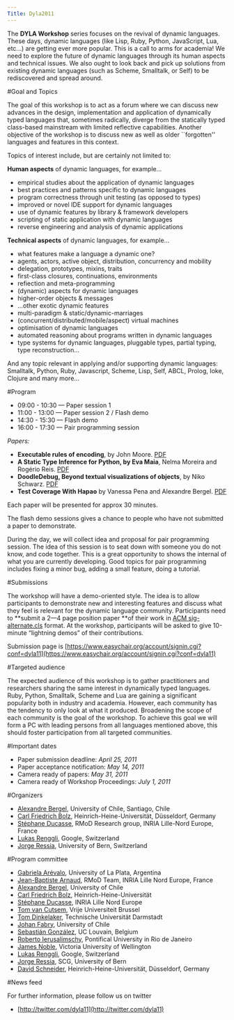 ```yaml
---
Title: Dyla2011
---
```


The **DYLA Workshop** series focuses on the revival of dynamic languages. These days, dynamic languages (like Lisp, Ruby, Python, JavaScript, Lua, etc...) are getting ever more popular. This is a call to arms for academia! We need to explore the future of dynamic languages through its human aspects and technical issues. We also ought to look back and pick up solutions from existing dynamic languages (such as Scheme, Smalltalk, or Self) to be rediscovered and spread around.

#Goal and Topics

The goal of this workshop is to act as a forum where we can discuss new advances in the design, implementation and application of dynamically typed languages that, sometimes radically, diverge from the  statically typed class-based mainstream with limited reflective capabilities. Another objective of the workshop is to discuss new as well as older ``forgotten\'' languages and features in this context. 

Topics of interest include, but are certainly not limited to: 

**Human aspects** of dynamic languages, for example...


- empirical studies about the application of dynamic languages 
- best practices and patterns specific to dynamic languages 
- program correctness through unit testing (as opposed to types) 
- improved or novel IDE support for dynamic languages 
- use of dynamic features by library & framework developers 
- scripting of static application with dynamic languages 
- reverse engineering and analysis of dynamic applications 

**Technical aspects** of dynamic languages, for example...


- what features make a language a dynamic one? 
- agents, actors, active object, distribution, concurrency and mobility 
- delegation, prototypes, mixins, traits 
- first-class closures, continuations, environments 
- refiection and meta-programming 
- (dynamic) aspects for dynamic languages 
- higher-order objects & messages 
- ...other exotic dynamic features 
- multi-paradigm & static/dynamic-marriages 
- (concurrent/distributed/mobile/aspect) virtual machines 
- optimisation of dynamic languages 
- automated reasoning about programs written in dynamic languages 
-  type systems for dynamic languages, pluggable types, partial typing, type reconstruction...

And any topic relevant in applying and/or supporting dynamic languages: Smalltalk, Python, Ruby, Javascript, Scheme, Lisp, Self, ABCL, Prolog, Ioke, Clojure and many more...


#Program


- 09:00 - 10:30 &mdash; Paper session 1
- 11:00 - 13:00 &mdash; Paper session 2 / Flash demo
- 14:30 - 15:30 &mdash; Flash demo
- 16:00 - 17:30 &mdash; Pair programming session

*Papers:*

- **Executable rules of encoding**, by John Moore. [PDF](http://scg.unibe.ch/download/dyla/2011/dyla11_submission_1.pdf)
- **A Static Type Inference for Python, by Eva Maia**, Nelma Moreira and Rogério Reis. [PDF](http://scg.unibe.ch/download/dyla/2011/dyla11_submission_3.pdf)
- **DoodleDebug, Beyond textual visualizations of objects**, by Niko Schwarz. [PDF](http://scg.unibe.ch/download/dyla/2011/dyla11_submission_4.pdf)
- **Test Coverage With Hapao** by Vanessa Pena and Alexandre Bergel. [PDF](http://scg.unibe.ch/download/dyla/2011/dyla11_submission_5.pdf)

Each paper will be presented for approx 30 minutes.

The flash demo sessions gives a chance to people who have not submitted a paper to demonstrate.

During the day, we will collect idea and proposal for pair programming session. The idea of this session is to seat down with someone you do not know, and code together. This is a great opportunity to shows the internal of what you are currently developing. Good topics for pair programming includes fixing a minor bug, adding a small feature, doing a tutorial.

#Submissions

The workshop will have a demo-oriented style. The idea is to allow participants to demonstrate new and interesting features and discuss what they feel is relevant for the dynamic language community. Participants need to **submit a 2&mdash;4 page position paper **of their work in [ACM sig-alternate.cls](http://www.acm.org/sigs/publications/proceedings-templates) format. At the workshop, participants will be asked to give 10-minute “lightning demos” of their contributions. 

Submission page is [https://www.easychair.org/account/signin.cgi?conf=dyla11](https://www.easychair.org/account/signin.cgi?conf=dyla11)

#Targeted audience

The expected audience of this workshop is to gather practitioners and researchers 
sharing the same interest in dynamically typed languages. Ruby, Python, Smalltalk, 
Scheme and Lua are gaining a significant popularity both in industry and academia. 
However, each community has the tendency to only look at what it produced. 
Broadening the scope of each community is the goal of the workshop. To achieve 
this goal we will form a PC with leading persons from all languages mentioned 
above, this should foster participation from all targeted communities. 

#Important dates

- Paper submission deadline: *April 25, 2011*
- Paper acceptance notification: *May 14, 2011*
- Camera ready of papers: *May 31, 2011*
- Camera ready of Workshop Proceedings: *July 1, 2011*


#Organizers

- [Alexandre Bergel](http://bergel.eu), University of Chile, Santiago, Chile
- [Carl Friedrich Bolz](http://cfbolz.de), Heinrich-Heine-Universität, Düsseldorf, Germany
- [Stéphane Ducasse](http://stephane.ducasse.free.fr/), RMoD Research group, INRIA Lille-Nord Europe, France
- [Lukas Renggli](http://www.lukas-renggli.ch/), Google, Switzerland
- [Jorge Ressia](http://www.jorgeressia.com/), University of Bern, Switzerland

#Program committee


- [Gabriela Arévalo](http://www.lifia.info.unlp.edu.ar/en/gabriela.htm), University of La Plata, Argentina
- [Jean-Baptiste Arnaud](http://rmod.lille.inria.fr/web/pier/team/Arnaud), RMoD Team, INRIA Lille Nord Europe, France
- [Alexandre Bergel](http://www.bergel.eu/), University of Chile 
- [Carl Friedrich Bolz](http://cfbolz.de/), Heinrich-Heine-Universität
- [Stéphane Ducasse](http://stephane.ducasse.free.fr/), INRIA Lille Nord Europe
- [Tom van Cutsem](http://soft.vub.ac.be/~tvcutsem/), Vrije Universiteit Brussel
- [Tom Dinkelaker](http://www.stg.tu-darmstadt.de/staff/tom_dinkelaker/), Technische Universität Darmstadt
- [Johan Fabry](http://www.dcc.uchile.cl/~jfabry/Welcome.html), University of Chile 
- [Sebastián González](http://www.info.ucl.ac.be/~sgm/coordinates.html), UC Louvain, Belgium
- [Roberto Ierusalimschy](http://www.inf.puc-rio.br/~roberto/), Pontifical University in Rio de Janeiro
- [James Noble](http://homepages.ecs.vuw.ac.nz/~kjx/), Victoria University of Wellington
- [Lukas Renggli](http://www.lukas-renggli.ch/), Google, Switzerland
- [Jorge Ressia](http://www.jorgeressia.com/), SCG, University of Bern
- [David Schneider](http://stups.cs.uni-duesseldorf.de/profile.php?id=222), Heinrich-Heine-Universität, Düsseldorf, Germany


#News feed

For further information, please follow us on twitter 


- [http://twitter.com/dyla11](http://twitter.com/dyla11)
